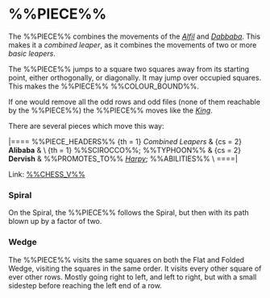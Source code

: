# %%PIECE%%

The %%PIECE%% combines the movements of the [*Alfil*](alfil.html) and
[*Dabbaba*](dabbaba.html). This makes it a *combined leaper*, as it
combines the movements of two or more *basic leapers*.

The %%PIECE%% jumps to a square two squares away from its starting
point, either orthogonally, or diagonally. It may jump over occupied squares. 
This makes the %%PIECE%% %%COLOUR_BOUND%%.

If one would remove all the odd rows and odd files (none of them 
reachable by the %%PIECE%%) the %%PIECE%% moves like the 
[*King*](king.html).

There are several pieces which move this way:

|====
%%PIECE_HEADERS%%
  {th = 1}  *Combined Leapers*
& {cs = 2}  **Alibaba**
&           \\
  {th = 1}  %%SCIROCCO%%; %%TYPHOON%%
& {cs = 2}  **Dervish**
&           %%PROMOTES_TO%% [*Harpy*](genie.html?piece=harpy); %%ABILITIES%% \\
====|

Link: [%%CHESS_V%%](#piece:alibaba)

### Spiral

On the Spiral, the %%PIECE%% follows the Spiral, but then with
its path blown up by a factor of two.

### Wedge

The %%PIECE%% visits the same squares on both the Flat and Folded
Wedge, visiting the squares in the same order. It visits every other
square of ever other rows. Mostly going right to left, and left to
right, but with a small sidestep before reaching the left end of a row.

